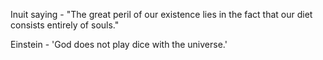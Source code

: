 Inuit saying - "The great peril of our existence lies in the fact that our diet consists entirely of souls."

Einstein - 'God does not play dice with the universe.'
